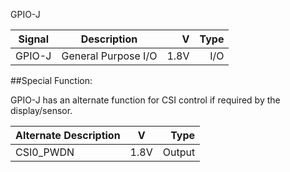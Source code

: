 GPIO-J

|Signal        |Description |V      |Type|
| ------------- |:--------------:| -----:|------:|
|GPIO-J     |General Purpose I/O | 1.8V |I/O |

##Special Function:

GPIO-J has an alternate function for CSI control if required by the display/sensor.

|Alternate Description |V  	   |	Type|
| -------------------- |:-----:| ------:|
|CSI0_PWDN    		   |1.8V   | Output |